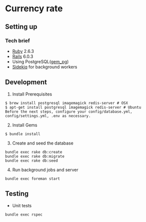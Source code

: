 # Currency rate

## Setting up

### Tech brief
* [Ruby](https://www.ruby-lang.org/en/news/2019/04/17/ruby-2-6-3-released/) 2.6.3
* [Rails](https://rubyonrails.org/) 6.0.3
* Using PostgreSQL([gem_pg](https://github.com/ged/ruby-pg))
* [Sidekiq](https://github.com/mperham/sidekiq) for background workers

## Development

1. Install Prerequisites
```
$ brew install postgresql imagemagick redis-server # OSX
$ apt-get install postgresql imagemagick redis-server # Ubuntu
Before the next steps, configure your config/database.yml, config/settings.yml, .env as necessary.
```
2. Install Gems
```
$ bundle install
```
3. Create and seed the database
```
bundle exec rake db:create
bundle exec rake db:migrate
bundle exec rake db:seed
```

4. Run background jobs and server
```
bundle exec foreman start
```

## Testing
* Unit tests
```
bundle exec rspec
```
